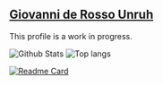 ## [Giovanni de Rosso Unruh](https://github.com/giovannirosso)
This profile is a work in progress.


![Github Stats](https://github-readme-stats.vercel.app/api?username=giovannirosso&show_icons=true&theme=dark&count_private=true) ![Top langs](https://github-readme-stats.vercel.app/api/top-langs/?username=giovannirosso&theme=dark&layout=compact&count_private=true)

[![Readme Card](https://github-readme-stats.vercel.app/api/pin/?username=giovannirosso&theme=dark&repo=EnergyIO-esp32)](https://github.com/giovannirosso/EnergyIO-esp32)
